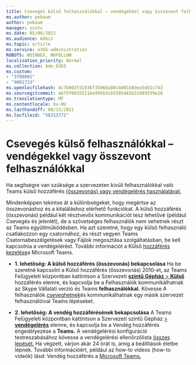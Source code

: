 ```yaml
---
title: Csevegés külső felhasználókkal – vendégekkel vagy összevont felhasználókkal
ms.author: pebaum
author: pebaum
manager: scotv
ms.date: 05/06/2021
ms.audience: Admin
ms.topic: article
ms.service: o365-administration
ROBOTS: NOINDEX, NOFOLLOW
localization_priority: Normal
ms.collection: Adm_O365
ms.custom:
- "3700001"
- "9001733"
ms.openlocfilehash: 4c7b003fd1036f3506da80c4d01b8dea5dd1c743
ms.sourcegitcommit: ab75f66355116e995b3cb5505465b31989339e28
ms.translationtype: MT
ms.contentlocale: hu-HU
ms.lasthandoff: 08/13/2021
ms.locfileid: "58313772"
---
```

# <a name="chat-with-external-users---guests-or-federated-users"></a>Csevegés külső felhasználókkal – vendégekkel vagy összevont felhasználókkal

Ha segítségre van szüksége a szervezeten kívüli felhasználókkal való Teams külső hozzáférés [(összevonás) vagy vendégelérés használatával.](https://docs.microsoft.com/microsoftteams/manage-external-access#external-access-vs-guest-access)

Mindenképpen tekintse át a különbségeket, hogy megértse az összevonáshoz és a kitaláláshoz elérhető funkciókat. A külső hozzáférés (összevonás) például két résztvevős kommunikációt tesz lehetővé (például Csevegés és jelenlét), de a szövetséges felhasználók nem vehetnek részt az Teams együttműködésben. Ha azt szeretné, hogy egy külső felhasználó csatlakozzon egy csatornához, és részt vegyen Teams Csatornabeszélgetések vagy Fájlok megosztása szolgáltatásban, be kell kapcsolnia a vendégelérést. További információt a Külső [hozzáférés kezelése](https://docs.microsoft.com/microsoftteams/manage-external-access#external-access-vs-guest-access)a Microsoft Teams.

- **1. lehetőség: A külső hozzáférés (összevonás) bekapcsolása** Ha be szeretné kapcsolni a Külső hozzáférés (összevonás) 2010-et, az Teams Felügyeleti központban kattintson a Szervezeti [ **szintű Gépház**  >  **Külső**](https://admin.teams.microsoft.com/company-wide-settings/external-communications) hozzáférés elemre, és kapcsolja be a Felhasználók kommunikálhatnak az Skype Vállalati verzió és Teams **felhasználókkal.** Kövesse A felhasználók [cseveghetnek](https://docs.microsoft.com/microsoftteams/manage-external-access#let-your-teams-users-chat-and-communicate-with-users-in-another-organization)és kommunikálhatnak egy másik szervezet felhasználóival Teams lépéseket.

- **2. lehetőség: A vendég hozzáférésének bekapcsolása** A Teams Felügyeleti központban kattintson a Szervezeti szintű Gépház [   >  **vendégelérés**](https://admin.teams.microsoft.com/company-wide-settings/guest-configuration) elemre, és kapcsolja be a Vendég hozzáférés engedélyezése a **Teams.** A vendégelérési konfiguráció testreszabásához kövesse a vendégelérési ellenőrzőlista [összes lépését.](https://docs.microsoft.com/microsoftteams/guest-access-checklist) Ha végzett, várjon akár 24 órát is, amíg a beállítások életbe lépnek. További információért, például az how-to videos (how-to videók) lásd: Vendég hozzáférés a [Microsoft Teams.](https://docs.microsoft.com/microsoftteams/guest-access)
